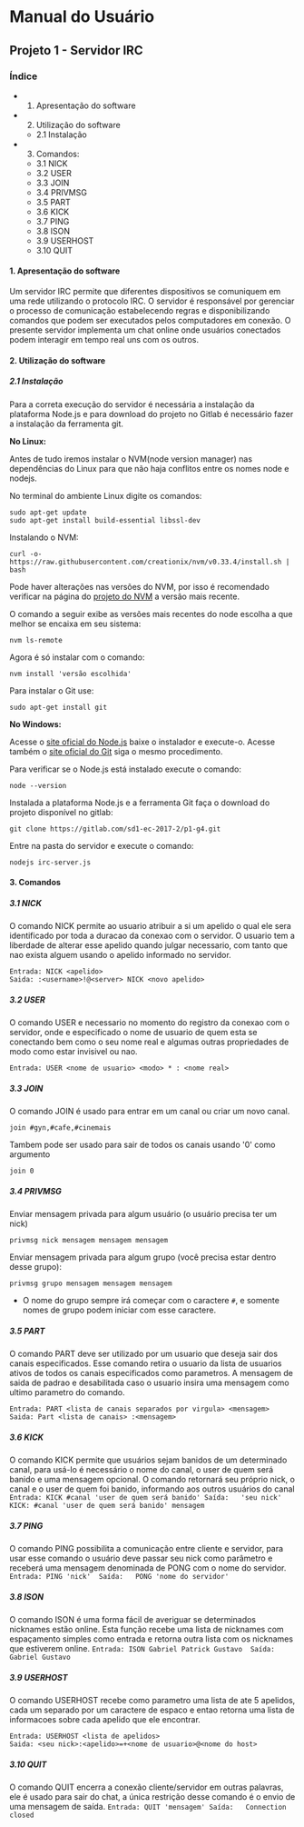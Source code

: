 # Manual do Usuário

## Projeto 1 - Servidor IRC

### Índice

* 1. Apresentação do software
* 2. Utilização do software
  -    2.1 Instalação
* 3. Comandos:
  -    3.1 NICK
  -    3.2 USER
  -    3.3 JOIN
  -    3.4 PRIVMSG
  -    3.5 PART
  -    3.6 KICK
  -    3.7 PING
  -    3.8 ISON
  -    3.9 USERHOST
  -    3.10 QUIT

#### 1. Apresentação do software

   Um servidor IRC permite que diferentes dispositivos se comuniquem em uma rede utilizando o protocolo IRC.
O servidor é responsável por gerenciar o processo de comunicação estabelecendo regras e disponibilizando comandos que podem ser executados pelos computadores em conexão.
   O presente servidor implementa um chat online onde usuários conectados podem interagir em tempo real uns com os outros.


#### 2. Utilização do software

##### 2.1 Instalação
Para a correta execução do servidor é necessária a instalação da plataforma Node.js e para download do projeto no Gitlab é necessário fazer a instalação da ferramenta git.

**No Linux:**

Antes de tudo iremos instalar o NVM(node version manager) nas dependências do Linux para que não haja conflitos entre os nomes node e nodejs.

No terminal do ambiente Linux digite os comandos:
```
sudo apt-get update
sudo apt-get install build-essential libssl-dev
```
Instalando o NVM:
```
curl -o- https://raw.githubusercontent.com/creationix/nvm/v0.33.4/install.sh | bash
```
Pode haver alterações nas versões do NVM, por isso é recomendado verificar na página do [projeto do NVM](https://github.com/creationix/nvm) a versão mais recente.

O comando a seguir exibe as versões mais recentes do node escolha a que melhor se encaixa em seu sistema:
```
nvm ls-remote
```
Agora é só instalar com o comando:
```
nvm install 'versão escolhida'
```
Para instalar o Git use:
```
sudo apt-get install git
```

**No Windows:**

Acesse o [site oficial do Node.js](https://nodejs.org/en/) baixe o instalador e execute-o.
Acesse também o [site oficial do Git](https://git-scm.com/) siga o mesmo procedimento.

Para verificar se o Node.js está instalado execute o comando:
```
node --version
```
Instalada a plataforma Node.js e a ferramenta Git faça o download do projeto disponível no gitlab:
```
git clone https://gitlab.com/sd1-ec-2017-2/p1-g4.git
```
Entre na pasta do servidor e execute o comando:
```
nodejs irc-server.js
```

#### 3. Comandos

##### 3.1 NICK
O comando NICK permite ao usuario atribuir a si um apelido o qual ele sera identificado por toda a duracao da conexao com o servidor. O usuario tem a liberdade de alterar esse apelido quando julgar necessario, com tanto que nao exista alguem usando o apelido informado no servidor.
```
Entrada: NICK <apelido>
Saida: :<username>!@<server> NICK <novo apelido>
```
##### 3.2 USER
O comando USER e necessario no momento do registro da conexao com o servidor, onde e especificado o nome de usuario de quem esta se conectando bem como o seu nome real e algumas outras propriedades de modo como estar invisivel ou nao.
```
Entrada: USER <nome de usuario> <modo> * : <nome real>
```
##### 3.3 JOIN
O comando JOIN é usado para entrar em um canal ou criar um novo canal.
```
join #gyn,#cafe,#cinemais
```
Tambem pode ser usado para sair de todos os canais usando '0' como argumento
```
join 0
```
##### 3.4 PRIVMSG
Enviar mensagem privada para algum usuário (o usuário precisa ter um nick)
    
```
privmsg nick mensagem mensagem mensagem
```
    
Enviar mensagem privada para algum grupo (você precisa estar dentro desse grupo):
    
``` 
privmsg grupo mensagem mensagem mensagem
```
    
* O nome do grupo sempre irá começar com o caractere ```#```, e somente nomes de grupo podem iniciar com esse caractere.

##### 3.5 PART
  O comando PART deve ser utilizado por um usuario que deseja sair dos canais especificados. Esse comando retira o usuario da lista de usuarios ativos de todos os canais especificados como parametros. A mensagem de saida de padrao e desabilitada caso o usuario insira uma mensagem como ultimo parametro do comando.
```
Entrada: PART <lista de canais separados por virgula> <mensagem>
Saida: Part <lista de canais> :<mensagem>
```
##### 3.6 KICK
  O comando KICK permite que usuários sejam banidos de um determinado canal, para usá-lo é necessário o nome do canal, o user de quem será banido e uma mensagem opcional. O comando retornará seu próprio nick, o canal e o user de quem foi banido, informando aos outros usuários do canal 
    ```
    Entrada: KICK #canal 'user de quem será banido'
    Saída:   'seu nick' KICK: #canal 'user de quem será banido' mensagem
    ```
##### 3.7 PING
  O comando PING possibilita a comunicação entre cliente e servidor, para usar esse comando o usuário deve passar seu nick como parâmetro e receberá uma mensagem denominada de PONG com o nome do servidor.
    ```
    Entrada: PING 'nick' 
    Saída:   PONG 'nome do servidor'
    ```
##### 3.8 ISON
  O comando ISON é uma forma fácil de averiguar se determinados nicknames estão online.
  Esta função recebe uma lista de nicknames com espaçamento simples como entrada e retorna outra lista com os nicknames que estiverem online. 
    ```
    Entrada: ISON Gabriel Patrick Gustavo 
    Saída:   Gabriel Gustavo
    ``` 
##### 3.9 USERHOST
O comando USERHOST recebe como parametro uma lista de ate 5 apelidos, cada um separado por um caractere de espaco e entao retorna uma lista de informacoes sobre cada apelido que ele encontrar.
```
Entrada: USERHOST <lista de apelidos>
Saida: <seu nick>:<apelido>=+<nome de usuario>@<nome do host> 
```

##### 3.10 QUIT
  O comando QUIT encerra a conexão cliente/servidor em outras palavras, ele é usado para sair do chat, a única restrição desse comando é o envio de uma mensagem de saída.
    ```
    Entrada: QUIT 'mensagem'
    Saída:   Connection closed
    ``` 